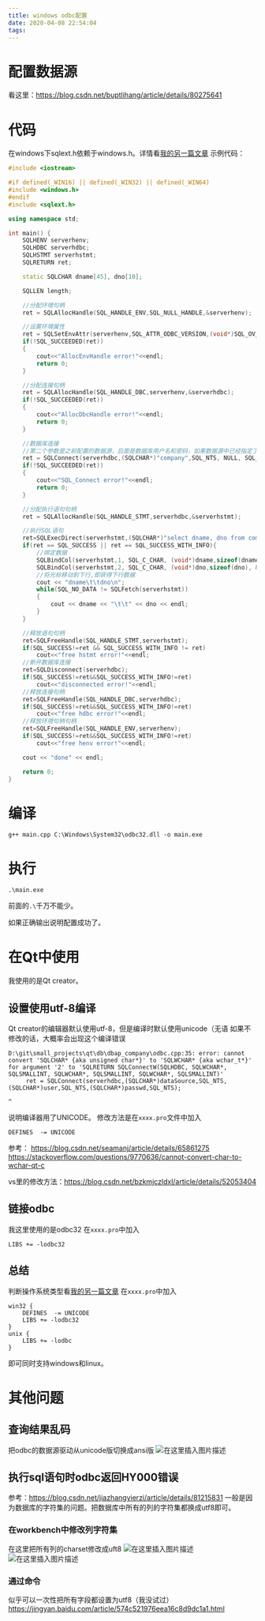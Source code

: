 ```yaml
---
title: windows odbc配置
date: 2020-04-08 22:54:04
tags:
---
```


# 配置数据源
看这里：<https://blog.csdn.net/buptlihang/article/details/80275641>

# 代码
在windows下sqlext.h依赖于windows.h。详情看[我的另一篇文章](https://blog.csdn.net/qq_41961459/article/details/105399612)
示例代码：
```cpp
#include <iostream>

#if defined(_WIN16) || defined(_WIN32) || defined(_WIN64)
#include <windows.h>
#endif
#include <sqlext.h>

using namespace std;

int main() {
    SQLHENV serverhenv;
    SQLHDBC serverhdbc;
    SQLHSTMT serverhstmt;
    SQLRETURN ret;

    static SQLCHAR dname[45], dno[10];

    SQLLEN length;

    //分配环境句柄
    ret = SQLAllocHandle(SQL_HANDLE_ENV,SQL_NULL_HANDLE,&serverhenv);

    //设置环境属性
    ret = SQLSetEnvAttr(serverhenv,SQL_ATTR_ODBC_VERSION,(void*)SQL_OV_ODBC3,0);
    if(!SQL_SUCCEEDED(ret))
    {
        cout<<"AllocEnvHandle error!"<<endl;
		return 0;
    }

    //分配连接句柄
    ret = SQLAllocHandle(SQL_HANDLE_DBC,serverhenv,&serverhdbc);
    if(!SQL_SUCCEEDED(ret))
    {
        cout<<"AllocDbcHandle error!"<<endl;
		return 0;
    }

    //数据库连接
    //第二个参数是之前配置的数据源，后面是数据库用户名和密码，如果数据源中已经指定了就直接写NULL即可。
    ret = SQLConnect(serverhdbc,(SQLCHAR*)"company",SQL_NTS, NULL, SQL_NTS, NULL, SQL_NTS);
    if(!SQL_SUCCEEDED(ret))
    {
        cout<<"SQL_Connect error!"<<endl;
		return 0;
    }

    //分配执行语句句柄
    ret = SQLAllocHandle(SQL_HANDLE_STMT,serverhdbc,&serverhstmt);

    //执行SQL语句
    ret=SQLExecDirect(serverhstmt,(SQLCHAR*)"select dname, dno from company.department;",SQL_NTS);
    if(ret == SQL_SUCCESS || ret == SQL_SUCCESS_WITH_INFO){
        //绑定数据
        SQLBindCol(serverhstmt,1, SQL_C_CHAR, (void*)dname,sizeof(dname), &length);
        SQLBindCol(serverhstmt,2, SQL_C_CHAR, (void*)dno,sizeof(dno), &length);
        //将光标移动到下行,即获得下行数据
        cout << "dname\t\tdno\n";
        while(SQL_NO_DATA != SQLFetch(serverhstmt))
        {
            cout << dname << "\t\t" << dno << endl;
        }
    }

    //释放语句句柄
    ret=SQLFreeHandle(SQL_HANDLE_STMT,serverhstmt);
    if(SQL_SUCCESS!=ret && SQL_SUCCESS_WITH_INFO != ret)
        cout<<"free hstmt error!"<<endl;
    //断开数据库连接
    ret=SQLDisconnect(serverhdbc);
    if(SQL_SUCCESS!=ret&&SQL_SUCCESS_WITH_INFO!=ret)
        cout<<"disconnected error!"<<endl;
    //释放连接句柄
    ret=SQLFreeHandle(SQL_HANDLE_DBC,serverhdbc);
    if(SQL_SUCCESS!=ret&&SQL_SUCCESS_WITH_INFO!=ret)
        cout<<"free hdbc error!"<<endl;
    //释放环境句柄句柄
    ret=SQLFreeHandle(SQL_HANDLE_ENV,serverhenv);
    if(SQL_SUCCESS!=ret&&SQL_SUCCESS_WITH_INFO!=ret)
        cout<<"free henv error!"<<endl;

    cout << "done" << endl;

    return 0;
}
```

# 编译
```shell
g++ main.cpp C:\Windows\System32\odbc32.dll -o main.exe
```

# 执行
```shell
.\main.exe
```
前面的```.\```千万不能少。

如果正确输出说明配置成功了。

# 在Qt中使用
我使用的是Qt creator。

## 设置使用utf-8编译
Qt creator的编辑器默认使用utf-8，但是编译时默认使用unicode（无语
如果不修改的话，大概率会出现这个编译错误
```
D:\git\small_projects\qt\db\dbap_company\odbc.cpp:35: error: cannot convert 'SQLCHAR* {aka unsigned char*}' to 'SQLWCHAR* {aka wchar_t*}' for argument '2' to 'SQLRETURN SQLConnectW(SQLHDBC, SQLWCHAR*, SQLSMALLINT, SQLWCHAR*, SQLSMALLINT, SQLWCHAR*, SQLSMALLINT)'
     ret = SQLConnect(serverhdbc,(SQLCHAR*)dataSource,SQL_NTS,(SQLCHAR*)user,SQL_NTS,(SQLCHAR*)passwd,SQL_NTS);
                                                                                                             ^
```
说明编译器用了UNICODE。
修改方法是在```xxxx.pro```文件中加入
```
DEFINES  -= UNICODE
```
参考：
<https://blog.csdn.net/seamanj/article/details/65861275>
<https://stackoverflow.com/questions/9770636/cannot-convert-char-to-wchar-qt-c>

vs里的修改方法：<https://blog.csdn.net/bzkmjczldxl/article/details/52053404>

## 链接odbc
我这里使用的是odbc32
在```xxxx.pro```中加入
```
LIBS += -lodbc32
```

## 总结
判断操作系统类型看[我的另一篇文章](https://blog.csdn.net/qq_41961459/article/details/105401011)
在```xxxx.pro```中加入
```
win32 {
    DEFINES  -= UNICODE
    LIBS += -lodbc32
}
unix {
    LIBS += -lodbc
}
```
即可同时支持windows和linux。

# 其他问题
## 查询结果乱码
把odbc的数据源驱动从unicode版切换成ansi版
![在这里插入图片描述](windows%20odbc配置/20200409111022529.png)
## 执行sql语句时odbc返回HY000错误
参考：<https://blog.csdn.net/jiazhangyierzi/article/details/81215831>
一般是因为数据库的字符集的问题。把数据库中所有的列的字符集都换成utf8即可。
### 在workbench中修改列字符集
在这里把所有列的charset修改成uft8
![在这里插入图片描述](windows%20odbc配置/20200409111836367.png)
![在这里插入图片描述](windows%20odbc配置/2020040911264782.png)

### 通过命令
似乎可以一次性把所有字段都设置为utf8（我没试过）
<https://jingyan.baidu.com/article/574c521976eea16c8d9dc1a1.html>
